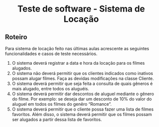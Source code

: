 <h1 align="center">Teste de software - Sistema de Locação</h1>

## Roteiro
Para sistema de locação feito nas últimas aulas acrescente as seguintes funcionalidades e
casos de teste necessários.

1. O sistema deverá registrar a data e hora da locação para os filmes alugados.
2. O sistema não deverá permitir que os clientes indicados como inativos possam alugar filmes. Faça as devidas modificações na classe Cliente. 
3. O sistema deverá permitir que seja feita a consulta de quais gêneros é mais alugado, entre todos os aluguéis.
4. O sistema deverá permitir dar descontos de aluguel mediante o gênero do filme. Por exemplo: se deseja dar um desconto de 10% do valor do aluguel em todos os filmes do genêro “Romance”.
5. O sistema deverá permitir que o cliente possa fazer uma lista de filmes favoritos. Além disso, o sistema deverá permitir que os filmes possam ser alugados a partir dessa lista de favoritos.